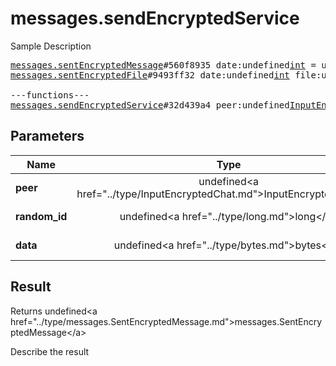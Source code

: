 # messages.sendEncryptedService

Sample Description

<pre>
<a href="../constructor/messages.sentEncryptedMessage">messages.sentEncryptedMessage</a>#560f8935 date:undefined<a href="../type/int.md">int</a> = undefined<a href="../type/messages.SentEncryptedMessage.md">messages.SentEncryptedMessage</a>;
<a href="../constructor/messages.sentEncryptedFile">messages.sentEncryptedFile</a>#9493ff32 date:undefined<a href="../type/int.md">int</a> file:undefined<a href="../type/EncryptedFile.md">EncryptedFile</a> = undefined<a href="../type/messages.SentEncryptedMessage.md">messages.SentEncryptedMessage</a>;

---functions---
<a href="../method/messages.sendEncryptedService.md">messages.sendEncryptedService</a>#32d439a4 peer:undefined<a href="../type/InputEncryptedChat.md">InputEncryptedChat</a> random_id:undefined<a href="../type/long.md">long</a> data:undefined<a href="../type/bytes.md">bytes</a> = undefined<a href="../type/messages.SentEncryptedMessage.md">messages.SentEncryptedMessage</a>;
</pre>

## Parameters

| Name | Type | Description |
|------|:----:|-------------|
| **peer** | undefined&lt;a href=&#34;../type/InputEncryptedChat.md&#34;&gt;InputEncryptedChat&lt;/a&gt; | Param description |
| **random_id** | undefined&lt;a href=&#34;../type/long.md&#34;&gt;long&lt;/a&gt; | Param description |
| **data** | undefined&lt;a href=&#34;../type/bytes.md&#34;&gt;bytes&lt;/a&gt; | Param description |

## Result

Returns undefined&lt;a href=&#34;../type/messages.SentEncryptedMessage.md&#34;&gt;messages.SentEncryptedMessage&lt;/a&gt;

Describe the result

